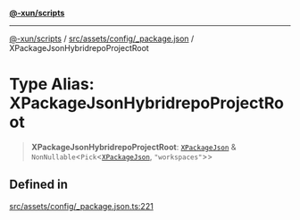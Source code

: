 [**@-xun/scripts**](../../../../../README.md)

***

[@-xun/scripts](../../../../../README.md) / [src/assets/config/\_package.json](../README.md) / XPackageJsonHybridrepoProjectRoot

# Type Alias: XPackageJsonHybridrepoProjectRoot

> **XPackageJsonHybridrepoProjectRoot**: [`XPackageJson`](XPackageJson.md) & `NonNullable`\<`Pick`\<[`XPackageJson`](XPackageJson.md), `"workspaces"`\>\>

## Defined in

[src/assets/config/\_package.json.ts:221](https://github.com/Xunnamius/xscripts/blob/395ccb9751d5eb5067af3fe099bacae7d9b7a116/src/assets/config/_package.json.ts#L221)
